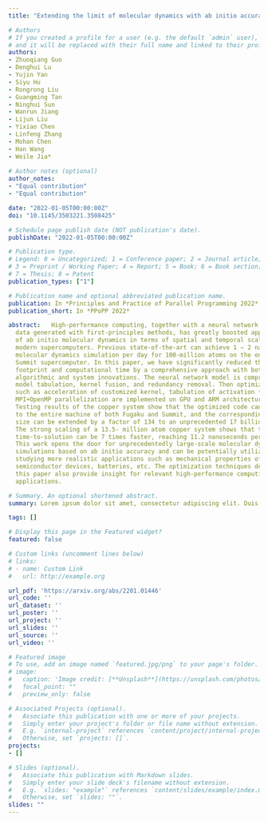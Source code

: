 ```yaml
---
title: "Extending the limit of molecular dynamics with ab initio accuracy to 10 billion atoms"

# Authors
# If you created a profile for a user (e.g. the default `admin` user), write the username (folder name) here 
# and it will be replaced with their full name and linked to their profile.
authors:
- Zhuoqiang Guo
- Denghui Lu
- Yujin Yan
- Siyu Hu
- Rongrong Liu
- Guangming Tan
- Ninghui Sun
- Wanrun Jiang
- Lijun Liu
- Yixiao Chen
- Linfeng Zhang
- Mohan Chen
- Han Wang
- Weile Jia*
 
# Author notes (optional)
author_notes:
- "Equal contribution"
- "Equal contribution"

date: "2022-01-05T00:00:00Z"
doi: "10.1145/3503221.3508425"

# Schedule page publish date (NOT publication's date).
publishDate: "2022-01-05T00:00:00Z"

# Publication type.
# Legend: 0 = Uncategorized; 1 = Conference paper; 2 = Journal article;
# 3 = Preprint / Working Paper; 4 = Report; 5 = Book; 6 = Book section;
# 7 = Thesis; 8 = Patent
publication_types: ["1"]

# Publication name and optional abbreviated publication name.
publication: In *Principles and Practice of Parallel Programming 2022*
publication_short: In *PPoPP 2022*

abstract:   High-performance computing, together with a neural network model trained from
  data generated with first-principles methods, has greatly boosted applications
  of ab initio molecular dynamics in terms of spatial and temporal scales on
  modern supercomputers. Previous state-of-the-art can achieve 1 − 2 nanoseconds
  molecular dynamics simulation per day for 100-million atoms on the entire
  Summit supercomputer. In this paper, we have significantly reduced the memory
  footprint and computational time by a comprehensive approach with both
  algorithmic and system innovations. The neural network model is compressed by
  model tabulation, kernel fusion, and redundancy removal. Then optimizations
  such as acceleration of customized kernel, tabulation of activation function,
  MPI+OpenMP parallelization are implemented on GPU and ARM architectures.
  Testing results of the copper system show that the optimized code can scale up
  to the entire machine of both Fugaku and Summit, and the corresponding system
  size can be extended by a factor of 134 to an unprecedented 17 billion atoms.
  The strong scaling of a 13.5- million atom copper system shows that the
  time-to-solution can be 7 times faster, reaching 11.2 nanoseconds per day.
  This work opens the door for unprecedentedly large-scale molecular dynamics
  simulations based on ab initio accuracy and can be potentially utilized in
  studying more realistic applications such as mechanical properties of metals,
  semiconductor devices, batteries, etc. The optimization techniques detailed in
  this paper also provide insight for relevant high-performance computing
  applications.

# Summary. An optional shortened abstract.
summary: Lorem ipsum dolor sit amet, consectetur adipiscing elit. Duis posuere tellus ac convallis placerat. Proin tincidunt magna sed ex sollicitudin condimentum.

tags: []

# Display this page in the Featured widget?
featured: false

# Custom links (uncomment lines below)
# links:
# - name: Custom Link
#   url: http://example.org

url_pdf: 'https://arxiv.org/abs/2201.01446'
url_code: ''
url_dataset: ''
url_poster: ''
url_project: ''
url_slides: ''
url_source: ''
url_video: ''

# Featured image
# To use, add an image named `featured.jpg/png` to your page's folder. 
# image:
#   caption: 'Image credit: [**Unsplash**](https://unsplash.com/photos/pLCdAaMFLTE)'
#   focal_point: ""
#   preview_only: false

# Associated Projects (optional).
#   Associate this publication with one or more of your projects.
#   Simply enter your project's folder or file name without extension.
#   E.g. `internal-project` references `content/project/internal-project/index.md`.
#   Otherwise, set `projects: []`.
projects:
- []

# Slides (optional).
#   Associate this publication with Markdown slides.
#   Simply enter your slide deck's filename without extension.
#   E.g. `slides: "example"` references `content/slides/example/index.md`.
#   Otherwise, set `slides: ""`.
slides: ""
---
```



